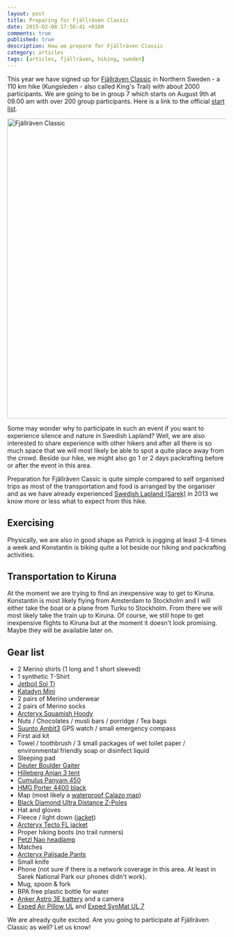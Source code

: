 ```yaml
---
layout: post
title: Preparing for Fjällräven Classic
date: 2015-02-08 17:56:41 +0100
comments: true
published: true
description: How we prepare for Fjällräven Classic
category: articles
tags: [articles, fjällräven, hiking, sweden]
---
```

This year we have signed up for [Fjällräven Classic][1] in Northern Sweden - a 110 km hike (Kungsleden - also called King's Trail) with about 2000 participants. We are going to be in group 7 which starts on August 9th at 09.00 am with over 200 group participants. Here is a link to the official [start list][2].

<a href="https://www.flickr.com/photos/90204224@N07/16482970962" title="Fjällräven Classic"><img src="https://farm8.staticflickr.com/7421/16482970962_e112076e05_b.jpg" width="1024" height="688" alt="Fjällräven Classic"></a><!--more-->

Some may wonder why to participate in such an event if you want to experience silence and nature in Swedish Lapland? Well, we are also interested to share experience with other hikers and after all there is so much space that we will most likely be able to spot a quite place away from the crowd. Beside our hike, we might also go 1 or 2 days packrafting before or after the event in this area.

Preparation for Fjällräven Cassic is quite simple compared to self organised trips as most of the transportation and food is arranged by the organiser and as we have already experienced [Swedish Lapland (Sarek)][3] in 2013 we know more or less what to expect from this hike.

## Exercising
Physically, we are also in good shape as Patrick is jogging at least 3-4 times a week and Konstantin is biking quite a lot beside our hiking and packrafting activities.

## Transportation to Kiruna
At the moment we are trying to find an inexpensive way to get to Kiruna. Konstantin is most likely flying from Amsterdam to Stockholm and I will either take the boat or a plane from Turku to Stockholm. From there we will most likely take the train up to Kiruna. Of course, we still hope to get inexpensive flights to Kiruna but at the moment it doesn't look promising. Maybe they will be available later on.

## Gear list
* 2 Merino shirts (1 long and 1 short sleeved)
* 1 synthetic T-Shirt
* [Jetboil Sol Ti][4]
* [Katadyn Mini][5]
* 2 pairs of Merino underwear
* 2 pairs of Merino socks
* [Arcteryx Squamish Hoody][6]
* Nuts / Chocolates / musli bars / porridge /  Tea bags
* [Suunto Ambit3][7] GPS watch / small emergency compass
* First aid kit
* Towel / toothbrush / 3 small packages of wet toilet paper / environmental friendly soap or disinfect liquid
* Sleeping pad
* [Deuter Boulder Gaiter][8]
* [Hilleberg Anjan 3 tent][9]
* [Cumulus Panyam 450][10] 
* [HMG Porter 4400 black][11]
* Map (most likely a [waterproof Calazo map][12])
* [Black Diamond Ultra Distance Z-Poles][13]
* Hat and gloves
* Fleece / light down ([jacket][14])
* [Arcteryx Tecto FL jacket][15]
* Proper hiking boots (no trail runners)
* [Petzl Nao headlamp][16]
* Matches
* [Arcteryx Palisade Pants][17]
* Small knife
* Phone (not sure if there is a network coverage in this area. At least in Sarek National Park our phones didn't work).
* Mug, spoon & fork
* BPA free plastic bottle for water
* [Anker Astro 3E battery][18] and a camera
* [Exped Air Pillow UL][19] and [Exped SynMat UL 7][20]

We are already quite excited. Are you going to participate at Fjällräven Classic as well? Let us know!

[1]:	http://www.fjallraven.com/classic/
[2]:	http://www.fjallraven.com/catalog/product/view/id/19254/s/start-list/category/485/
[3]:	http://hikeventures.com/hiking-and-packrafting-in-sarek-day-1/
[4]:	http://hikeventures.com/gear-review-jetboil-sol-ti/
[5]:	http://hikeventures.com/gear-review-katadyn-mini-water-filter/
[6]:	http://hikeventures.com/gear-review-arcteryx-squamish-hoody/
[7]:	http://hikeventures.com/suunto-ambit3-ambit2-worth-upgrade/
[8]:	http://hikeventures.com/deuter-boulder-gaiter/
[9]:	http://hikeventures.com/gear-review-hilleberg-anjan-for-the-summer/
[10]:	http://hikeventures.com/cumulus-panyam-450/
[11]:	http://hikeventures.com/gear-review-hmg-porter-4400-black/
[12]:	http://hikeventures.com/waterproof-maps/
[13]:	http://hikeventures.com/gear-review-black-diamond-ultra-distance-z-pole/
[14]:	http://hikeventures.com/gear-review-montbell-u-dot-l-down-parka/
[15]:	http://hikeventures.com/arcteryx-tecto-fl-jacket/
[16]:	http://hikeventures.com/petzl-nao-headlamp-test/
[17]:	http://hikeventures.com/gear-review-arcteryx-palisade-pants/
[18]:	http://hikeventures.com/how-to-charge-your-batteries-when-you-are-outdoors/
[19]:	http://hikeventures.com/exped-air-pillow-ul/
[20]:	http://hikeventures.com/exped-synmat-ul-7/

